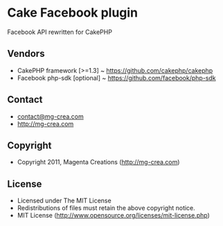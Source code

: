 # Cake Facebook plugin #

Facebook API rewritten for CakePHP

## Vendors ##

* CakePHP framework [>=1.3]		~ https://github.com/cakephp/cakephp
* Facebook php-sdk [optional]	~ https://github.com/facebook/php-sdk

## Contact ##

* contact@mg-crea.com
* http://mg-crea.com

## Copyright ##

* Copyright 2011, Magenta Creations (http://mg-crea.com)

## License ##

* Licensed under The MIT License
* Redistributions of files must retain the above copyright notice.
* MIT License (http://www.opensource.org/licenses/mit-license.php)
